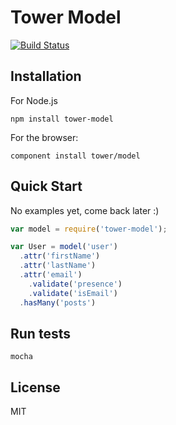 # Tower Model

[![Build Status](https://secure.travis-ci.org/viatropos/tower-model.png)](http://travis-ci.org/viatropos/tower-model)

## Installation

For Node.js

```
npm install tower-model
```

For the browser:

```
component install tower/model
```

## Quick Start

No examples yet, come back later :)

``` javascript
var model = require('tower-model');

var User = model('user')
  .attr('firstName')
  .attr('lastName')
  .attr('email')
    .validate('presence')
    .validate('isEmail')
  .hasMany('posts')
```

## Run tests

```
mocha
```

## License

MIT